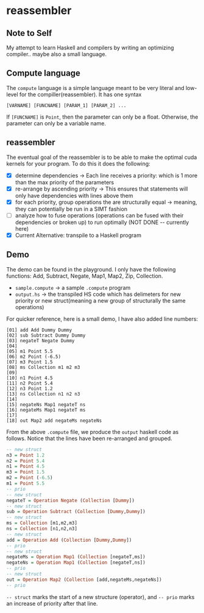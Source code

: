 # reassembler

## Note to Self

My attempt to learn Haskell and compilers by writing an optimizing compiler.. maybe also a small language.

## Compute language

The `compute` language is a simple language meant to be very literal and low-level for the compiller(reassembler). It has one syntax

```
[VARNAME] [FUNCNAME] [PARAM_1] [PARAM_2] ...
```

If `[FUNCNAME]` is `Point`, then the parameter can only be a float. Otherwise, the parameter can only be a variable name.

## reassembler

The eventual goal of the reassembler is to be able to make the optimal cuda kernels for your program. To do this it does the following:

- [x] determine dependencies -> Each line receives a priority: which is 1 more than the max priority of the parameters
- [x] re-arrange by ascending priority -> This ensures that statements will only have dependencies with lines above them
- [x] for each priority, group operations the are structurally equal -> meaning, they can potentially be run in a SIMT fashion
- [ ] analyze how to fuse operations (operations can be fused with their dependencies or broken up) to run optimally (NOT DONE -- currently here)
- [x] Current Alternative: transpile to a Haskell program

## Demo

The demo can be found in the playground. I only have the following functions: Add, Subtract, Negate, Map1, Map2, Zip, Collection.

- `sample.compute` -> a sample `.compute` program
- `output.hs` -> the transpiled HS code which has delimeters for new priority or new struct(meaning a new group of structurally the same operations)

For quicker reference, here is a small demo, I have also added line numbers:

```
[01] add Add Dummy Dummy
[02] sub Subtract Dummy Dummy
[03] negateT Negate Dummy
[04]
[05] m1 Point 5.5
[06] m2 Point (-6.5)
[07] m3 Point 1.5
[08] ms Collection m1 m2 m3
[09]
[10] n1 Point 4.5
[11] n2 Point 5.4
[12] n3 Point 1.2
[13] ns Collection n1 n2 n3
[14]
[15] negateNs Map1 negateT ns
[16] negateMs Map1 negateT ms
[17]
[18] out Map2 add negateMs negateNs
```

From the above `.compute` file, we produce the `output` haskell code as follows. Notice that the lines have been re-arranged and grouped.

```haskell
-- new struct
n3 = Point 1.2
n2 = Point 5.4
n1 = Point 4.5
m3 = Point 1.5
m2 = Point (-6.5)
m1 = Point 5.5
-- prio
-- new struct
negateT = Operation Negate (Collection [Dummy])
-- new struct
sub = Operation Subtract (Collection [Dummy,Dummy])
-- new struct
ms = Collection [m1,m2,m3]
ns = Collection [n1,n2,n3]
-- new struct
add = Operation Add (Collection [Dummy,Dummy])
-- prio
-- new struct
negateMs = Operation Map1 (Collection [negateT,ms])
negateNs = Operation Map1 (Collection [negateT,ns])
-- prio
-- new struct
out = Operation Map2 (Collection [add,negateMs,negateNs])
-- prio
```

`-- struct` marks the start of a new structure (operator), and `-- prio` marks an increase of priority after that line.
